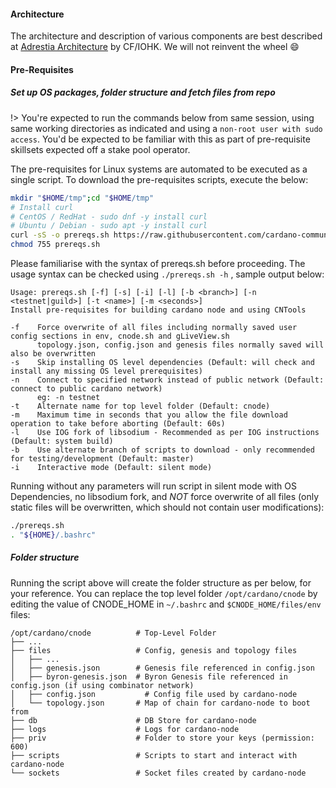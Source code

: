 #### Architecture

The architecture and description of various components are best described at [Adrestia Architecture](https://docs.cardano.org/projects/adrestia/en/latest/architecture.html) by CF/IOHK. We will not reinvent the wheel :smile:

#### Pre-Requisites

##### Set up OS packages, folder structure and fetch files from repo

!> You're expected to run the commands below from same session, using same working directories as indicated and using a `non-root user with sudo access`. You'd be expected to be familiar with this as part of pre-requisite skillsets expected off a stake pool operator.

The pre-requisites for Linux systems are automated to be executed as a single script. To download the pre-requisites scripts, execute the below:

``` bash
mkdir "$HOME/tmp";cd "$HOME/tmp"
# Install curl
# CentOS / RedHat - sudo dnf -y install curl
# Ubuntu / Debian - sudo apt -y install curl
curl -sS -o prereqs.sh https://raw.githubusercontent.com/cardano-community/guild-operators/master/scripts/cnode-helper-scripts/prereqs.sh
chmod 755 prereqs.sh
```

Please familiarise with the syntax of prereqs.sh before proceeding. The usage syntax can be checked using `./prereqs.sh -h` , sample output below:

```
Usage: prereqs.sh [-f] [-s] [-i] [-l] [-b <branch>] [-n <testnet|guild>] [-t <name>] [-m <seconds>]
Install pre-requisites for building cardano node and using CNTools

-f    Force overwrite of all files including normally saved user config sections in env, cnode.sh and gLiveView.sh
      topology.json, config.json and genesis files normally saved will also be overwritten
-s    Skip installing OS level dependencies (Default: will check and install any missing OS level prerequisites)
-n    Connect to specified network instead of public network (Default: connect to public cardano network)
      eg: -n testnet
-t    Alternate name for top level folder (Default: cnode)
-m    Maximum time in seconds that you allow the file download operation to take before aborting (Default: 60s)
-l    Use IOG fork of libsodium - Recommended as per IOG instructions (Default: system build)
-b    Use alternate branch of scripts to download - only recommended for testing/development (Default: master)
-i    Interactive mode (Default: silent mode)
```

Running without any parameters will run script in silent mode with OS Dependencies, no libsodium fork, and *NOT* force overwrite of all files (only static files will be overwritten, which should not contain user modifications):

``` bash
./prereqs.sh
. "${HOME}/.bashrc"
```

##### Folder structure

Running the script above will create the folder structure as per below, for your reference. You can replace the top level folder `/opt/cardano/cnode` by editing the value of CNODE_HOME in `~/.bashrc` and `$CNODE_HOME/files/env` files:


    /opt/cardano/cnode          # Top-Level Folder
    ├── ...
    ├── files                   # Config, genesis and topology files
    │   ├── ...
    │   ├── genesis.json        # Genesis file referenced in config.json
    │   ├── byron-genesis.json  # Byron Genesis file referenced in config.json (if using combinator network)
    │   ├── config.json           # Config file used by cardano-node
    │   └── topology.json       # Map of chain for cardano-node to boot from
    ├── db                      # DB Store for cardano-node
    ├── logs                    # Logs for cardano-node
    ├── priv                    # Folder to store your keys (permission: 600)
    ├── scripts                 # Scripts to start and interact with cardano-node
    └── sockets                 # Socket files created by cardano-node
